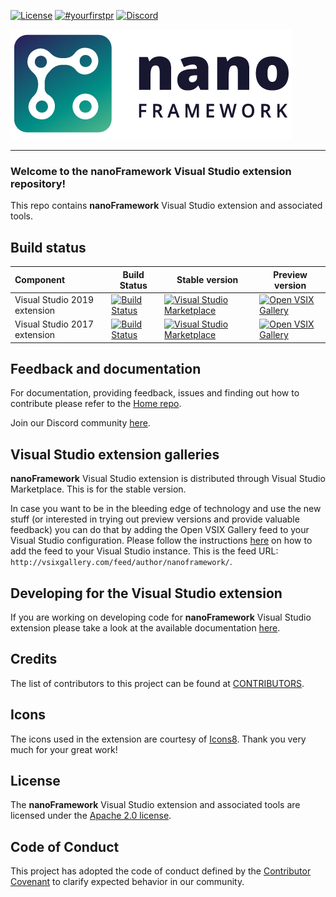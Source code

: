 [![License](https://img.shields.io/badge/License-Apache%202.0-blue.svg)](https://github.com/nanoframework/Home/blob/master/LICENSE) [![#yourfirstpr](https://img.shields.io/badge/first--timers--only-friendly-blue.svg)](https://github.com/nanoframework/Home/blob/master/CONTRIBUTING.md) [![Discord](https://img.shields.io/discord/478725473862549535.svg)](https://discord.gg/gCyBu8T)

![nanoFramework logo](https://github.com/nanoframework/Home/blob/master/resources/logo/nanoFramework-repo-logo.png)

-----

### Welcome to the **nanoFramework** Visual Studio extension repository!

This repo contains **nanoFramework** Visual Studio extension and associated tools.

## Build status

| Component | Build Status | Stable version | Preview version |
|:-|---|---|---|
| Visual Studio 2019 extension | [![Build Status](https://dev.azure.com/nanoframework/Visual-Studio-extension/_apis/build/status/nanoframework.nf-Visual-Studio-extension)](https://dev.azure.com/nanoframework/Visual-Studio-extension/_build/latest?definitionId=17) | [![Visual Studio Marketplace](https://img.shields.io/vscode-marketplace/d/nanoframework.nanoFramework-VS2019-Extension.svg)](https://marketplace.visualstudio.com/items?itemName=nanoframework.nanoFramework-VS2019-Extension) | [![Open VSIX Gallery](https://img.shields.io/badge/Open%20VSIX%20Gallery-(preview)-yellow.svg)](http://vsixgallery.com/extension/455f2be5-bb07-451e-b351-a9faf3018dc9) |
| Visual Studio 2017 extension | [![Build Status](https://dev.azure.com/nanoframework/Visual-Studio-extension/_apis/build/status/nanoframework.nf-Visual-Studio-extension)](https://dev.azure.com/nanoframework/Visual-Studio-extension/_build/latest?definitionId=17) | [![Visual Studio Marketplace](https://img.shields.io/vscode-marketplace/d/vs-publisher-1470366.nanoFrameworkVS2017Extension.svg)](https://marketplace.visualstudio.com/items?itemName=vs-publisher-1470366.nanoFrameworkVS2017Extension) | [![Open VSIX Gallery](https://img.shields.io/badge/Open%20VSIX%20Gallery-(preview)-yellow.svg)](http://vsixgallery.com/extension/47973986-ed3c-4b64-ba40-a9da73b44ef7) |

## Feedback and documentation

For documentation, providing feedback, issues and finding out how to contribute please refer to the [Home repo](https://github.com/nanoframework/Home).

Join our Discord community [here](https://discord.gg/gCyBu8T).

## Visual Studio extension galleries

**nanoFramework** Visual Studio extension is distributed through Visual Studio Marketplace. This is for the stable version.

In case you want to be in the bleeding edge of technology and use the new stuff (or interested in trying out preview versions and provide valuable feedback) you can do that by adding the Open VSIX Gallery feed to your Visual Studio configuration. Please follow the instructions [here](http://vsixgallery.com/guide/feed/) on how to add the feed to your Visual Studio instance.
This is the feed URL: `http://vsixgallery.com/feed/author/nanoframework/`.

## Developing for the Visual Studio extension

If you are working on developing code for **nanoFramework** Visual Studio extension please take a look at the available documentation [here](docs/README.md).

## Credits

The list of contributors to this project can be found at [CONTRIBUTORS](https://github.com/nanoframework/Home/blob/master/CONTRIBUTORS.md).

## Icons

The icons used in the extension are courtesy of [Icons8](https://icons8.com). Thank you very much for your great work!

## License

The **nanoFramework** Visual Studio extension and associated tools are licensed under the [Apache 2.0 license](http://www.apache.org/licenses/LICENSE-2.0).

## Code of Conduct

This project has adopted the code of conduct defined by the [Contributor Covenant](http://contributor-covenant.org/)
to clarify expected behavior in our community.

